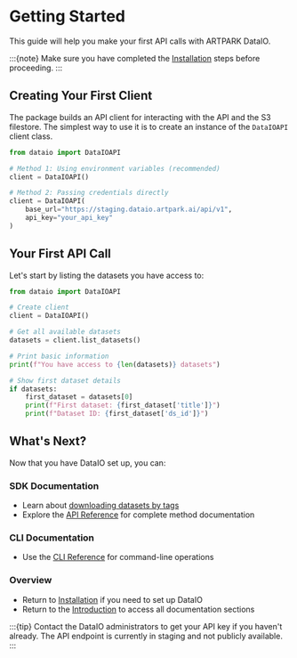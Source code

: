 # Getting Started

This guide will help you make your first API calls with ARTPARK DataIO.

:::{note}
Make sure you have completed the [Installation](installation.md) steps before proceeding.
:::

## Creating Your First Client

The package builds an API client for interacting with the API and the S3 filestore. The simplest way to use it is to create an instance of the `DataIOAPI` client class.

```python
from dataio import DataIOAPI

# Method 1: Using environment variables (recommended)
client = DataIOAPI()

# Method 2: Passing credentials directly
client = DataIOAPI(
    base_url="https://staging.dataio.artpark.ai/api/v1", 
    api_key="your_api_key"
)
```

## Your First API Call

Let's start by listing the datasets you have access to:

```python
from dataio import DataIOAPI

# Create client
client = DataIOAPI()

# Get all available datasets
datasets = client.list_datasets()

# Print basic information
print(f"You have access to {len(datasets)} datasets")

# Show first dataset details
if datasets:
    first_dataset = datasets[0]
    print(f"First dataset: {first_dataset['title']}")
    print(f"Dataset ID: {first_dataset['ds_id']}")
```

## What's Next?

Now that you have DataIO set up, you can:

### SDK Documentation
- Learn about [downloading datasets by tags](examples.md)
- Explore the [API Reference](api-reference.md) for complete method documentation

### CLI Documentation
- Use the [CLI Reference](cli-reference.md) for command-line operations

### Overview
- Return to [Installation](installation.md) if you need to set up DataIO
- Return to the [Introduction](index.md) to access all documentation sections

:::{tip}
Contact the DataIO administrators to get your API key if you haven't already. The API endpoint is currently in staging and not publicly available.
:::